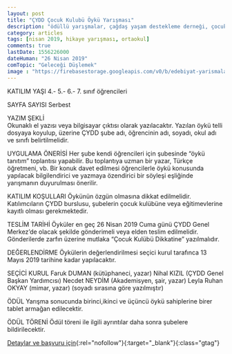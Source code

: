 ```yaml
---
layout: post
title: "ÇYDD Çocuk Kulubü Öykü Yarışması"
description: "ödüllü yarışmalar, çağdaş yaşam destekleme derneği, çocuk kulubü, türkan saylan"
category: articles
tags: [nisan 2019, hikaye yarışması, ortaokul]
comments: true
lastDate: 1556226000
dateHuman: "26 Nisan 2019"
comTopic: "Geleceği Düşlemek"
image : "https://firebasestorage.googleapis.com/v0/b/edebiyat-yarismalari.appspot.com/o/%C3%A7a%C4%9Fda%C5%9F-ya%C5%9Fam%C4%B1-destekleme-derne%C4%9Fi-%C3%A7ocuk-kulub%C3%BC-%C3%B6yk%C3%BC-yar%C4%B1%C5%9Fmas%C4%B1.png?alt=media&token=3987216b-d489-4fcd-8263-73d68e9fde25"
---
```


KATILIM YAŞI
4.- 5.- 6.- 7. sınıf öğrencileri

SAYFA SAYISI
Serbest

YAZIM ŞEKLİ    
Okunaklı el yazısı veya bilgisayar çıktısı olarak yazılacaktır.
Yazılan öykü telli dosyaya koyulup, üzerine ÇYDD şube adı, öğrencinin adı, soyadı, okul adı ve sınıfı belirtilmelidir.

UYGULAMA ÖNERİSİ
Her şube kendi öğrencileri için şubesinde “öykü tanıtım” toplantısı yapabilir. Bu toplantıya uzman bir yazar, Türkçe öğretmeni, vb. Bir konuk davet edilmesi öğrencilerle öykü konusunda yapılacak bilgilendirici ve yazmaya özendirici bir söyleşi eşliğinde yarışmanın duyurulması önerilir.

KATILIM KOŞULLARI
Öykünün özgün olmasına dikkat edilmelidir.
Katılımcıların ÇYDD burslusu, şubelerin çocuk kulübüne veya eğitimevlerine kayıtlı olması gerekmektedir.

TESLİM TARİHİ
Öyküler en geç 26 Nisan 2019 Cuma günü ÇYDD Genel Merkez’de olacak şekilde gönderimeli veya elden teslim edilmelidir. Gönderilerde zarfın üzerine mutlaka “Çocuk Kulübü Dikkatine” yazılmalıdır.           

DEĞERLENDİRME
Öykülerin değerlendirilmesi seçici kurul tarafınca 13 Mayıs 2019 tarihine kadar yapılacaktır.

SEÇİCİ KURUL
Faruk DUMAN (kütüphaneci, yazar)
Nihal KIZIL (ÇYDD Genel Başkan Yardımcısı)
Necdet NEYDİM (Akademisyen, şair, yazar)
Leyla Ruhan OKYAY (mimar, yazar)
(soyadı sırasına göre yazılmıştır)

ÖDÜL
Yarışma sonucunda birinci,ikinci ve üçüncü öykü sahiplerine birer tablet armağan edilecektir.

ÖDÜL TÖRENİ
Ödül töreni ile ilgili ayrıntılar daha sonra şubelere bildirilecektir.

[Detaylar ve başvuru için](https://www.cydd.org.tr/haber/cydd-cocuk-kulubu-oyku-yarismasi-2019-1367/?utm_source=edebiyatyarismalari.com&utm_medium=affiliate&utm_campaign=cpc){:rel="nofollow"}{:target="_blank"}{:class="gtag"}
